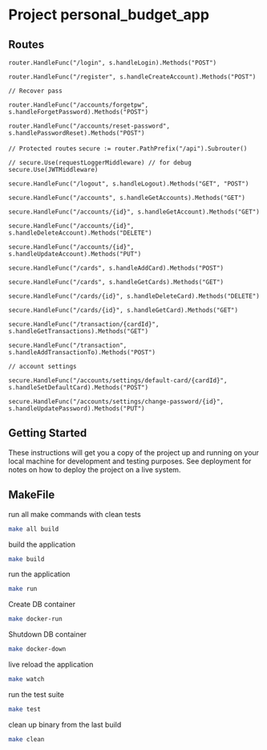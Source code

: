 # Project personal_budget_app

## Routes
`router.HandleFunc("/login", s.handleLogin).Methods("POST")`

`router.HandleFunc("/register", s.handleCreateAccount).Methods("POST")`

`// Recover pass`

`router.HandleFunc("/accounts/forgetpw", s.handleForgetPassword).Methods("POST")`

`router.HandleFunc("/accounts/reset-password", s.handlePasswordReset).Methods("POST")`

`// Protected routes`
`secure := router.PathPrefix("/api").Subrouter()`

`// secure.Use(requestLoggerMiddleware) // for debug`
`secure.Use(JWTMiddleware)`

`secure.HandleFunc("/logout", s.handleLogout).Methods("GET", "POST")`

`secure.HandleFunc("/accounts", s.handleGetAccounts).Methods("GET")`

`secure.HandleFunc("/accounts/{id}", s.handleGetAccount).Methods("GET")`

`secure.HandleFunc("/accounts/{id}", s.handleDeleteAccount).Methods("DELETE")`

`secure.HandleFunc("/accounts/{id}", s.handleUpdateAccount).Methods("PUT")`

`secure.HandleFunc("/cards", s.handleAddCard).Methods("POST")`

`secure.HandleFunc("/cards", s.handleGetCards).Methods("GET")`

`secure.HandleFunc("/cards/{id}", s.handleDeleteCard).Methods("DELETE")`

`secure.HandleFunc("/cards/{id}", s.handleGetCard).Methods("GET")`

`secure.HandleFunc("/transaction/{cardId}", s.handleGetTransactions).Methods("GET")`

`secure.HandleFunc("/transaction", s.handleAddTransactionTo).Methods("POST")`

`// account settings`

`secure.HandleFunc("/accounts/settings/default-card/{cardId}", s.handleSetDefaultCard).Methods("POST")`

`secure.HandleFunc("/accounts/settings/change-password/{id}", s.handleUpdatePassword).Methods("PUT")`
## Getting Started

These instructions will get you a copy of the project up and running on your local machine for development and testing purposes. See deployment for notes on how to deploy the project on a live system.

## MakeFile

run all make commands with clean tests
```bash
make all build
```

build the application
```bash
make build
```

run the application
```bash
make run
```

Create DB container
```bash
make docker-run
```

Shutdown DB container
```bash
make docker-down
```

live reload the application
```bash
make watch
```

run the test suite
```bash
make test
```

clean up binary from the last build
```bash
make clean
```
